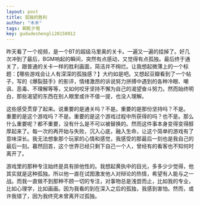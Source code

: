 ```yaml
---
layout: post
title: 孤独的胜利
author: "木木"
tags: 朝乾夕惕
key: gududeshengli20150912
---
```


昨天看了一个视频，是一个BT的超级马里奥的关卡。一遍又一遍的挂掉了。好几次冲到了最后，BGM响起的瞬间，突然有点感动，又觉得有点孤独。最后终于通关了，跟普通的关卡一样的胜利画面，简洁并不绚烂。让我想起微薄上的一个标题：【哪些游戏会让人有深深的孤独感？】大约如是吧。又想起豆瓣看到了一个帖子，写的《爆裂鼓手》的影评，情绪激昂的诉说努力拼搏中遇到的各种冷眼、嘲讽、恶毒、不理解等等，又如何咬牙坚持不懈为自己的渴望奋斗努力。然而始终明白，那些渴望的东西在别人眼里或许不值一提，也没人理解。
<!--more-->

这些感受贯穿了起来。说重要的是通关吗？不是。重要的是那份坚持吗？不是。 重要的是这个游戏吗？不是。重要的是这个游戏过程中所获得的吗？也不是。那么什么重要呢？都不重要，没有什么是不可以被替换的。然而这件事本身变得变得醇厚起来了。每一次的再开始与失败，沉入心底，融入生命，让这个简单的游戏有了意味深长。我无法想象那个玩家的心情和感觉，我感受的那最后一刻也是我自己的最后一刻。暮然回首，这个世界已经只剩下自己一个人，曾经有的看客也不知何时离开了。

游戏里的那种专注始终是具有排他性的。我想起黄执中的目光，多多少少觉得，他其实就是这种孤独。所以他一直在试图激发他人对辩论的热情，希望有人能与之一战。而我一直做不到那种不顾一切的专注，对事物总是浅尝而止，比如我的专业，比如心理学，比如画画。因为我看的到在深入之后的孤独，我感到害怕。然而，或许我错了，因为我终究未曾离开过孤独。

